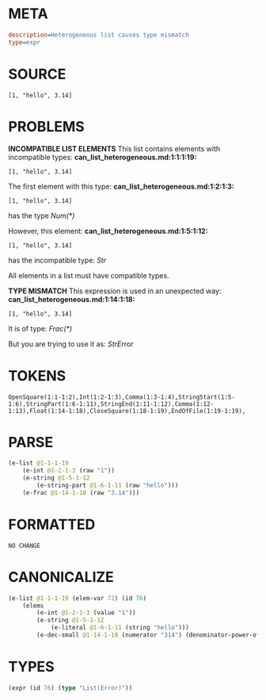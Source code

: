 # META
~~~ini
description=Heterogeneous list causes type mismatch
type=expr
~~~
# SOURCE
~~~roc
[1, "hello", 3.14]
~~~
# PROBLEMS
**INCOMPATIBLE LIST ELEMENTS**
This list contains elements with incompatible types:
**can_list_heterogeneous.md:1:1:1:19:**
```roc
[1, "hello", 3.14]
```

The first element with this type:
**can_list_heterogeneous.md:1:2:1:3:**
```roc
[1, "hello", 3.14]
```

has the type
    _Num(*)_

However, this element:
**can_list_heterogeneous.md:1:5:1:12:**
```roc
[1, "hello", 3.14]
```

has the incompatible type:
    _Str_

All elements in a list must have compatible types.

**TYPE MISMATCH**
This expression is used in an unexpected way:
**can_list_heterogeneous.md:1:14:1:18:**
```roc
[1, "hello", 3.14]
```

It is of type:
    _Frac(*)_

But you are trying to use it as:
    _StrError_

# TOKENS
~~~zig
OpenSquare(1:1-1:2),Int(1:2-1:3),Comma(1:3-1:4),StringStart(1:5-1:6),StringPart(1:6-1:11),StringEnd(1:11-1:12),Comma(1:12-1:13),Float(1:14-1:18),CloseSquare(1:18-1:19),EndOfFile(1:19-1:19),
~~~
# PARSE
~~~clojure
(e-list @1-1-1-19
	(e-int @1-2-1-3 (raw "1"))
	(e-string @1-5-1-12
		(e-string-part @1-6-1-11 (raw "hello")))
	(e-frac @1-14-1-18 (raw "3.14")))
~~~
# FORMATTED
~~~roc
NO CHANGE
~~~
# CANONICALIZE
~~~clojure
(e-list @1-1-1-19 (elem-var 72) (id 76)
	(elems
		(e-int @1-2-1-3 (value "1"))
		(e-string @1-5-1-12
			(e-literal @1-6-1-11 (string "hello")))
		(e-dec-small @1-14-1-18 (numerator "314") (denominator-power-of-ten "2") (value "3.14"))))
~~~
# TYPES
~~~clojure
(expr (id 76) (type "List(Error)"))
~~~
